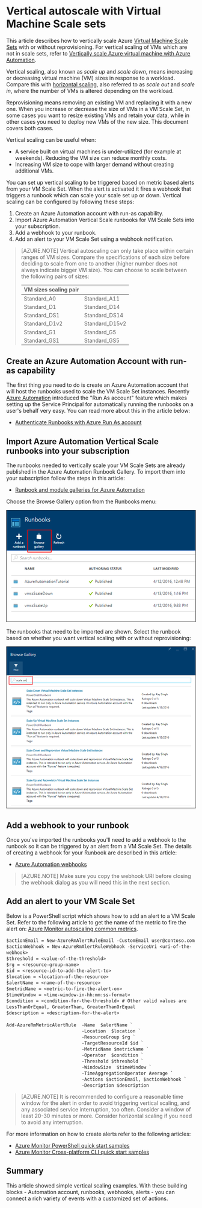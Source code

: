 <!-- not suitable for Mooncake -->

<properties
    pageTitle="Vertically scale Azure virtual machine scale sets | Azure"
    description="How to vertically scale a Virtual Machine in response to monitoring alerts with Azure Automation"
    services="virtual-machine-scale-sets"
    documentationcenter=""
    author="gbowerman"
    manager="madhana"
    editor=""
    tags="azure-resource-manager" />
<tags
    ms.assetid="16b17421-6b8f-483e-8a84-26327c44e9d3"
    ms.service="virtual-machine-scale-sets"
    ms.workload="infrastructure-services"
    ms.tgt_pltfrm="vm-multiple"
    ms.devlang="na"
    ms.topic="article"
    ms.date="08/03/2016"
    wacn.date=""
    ms.author="guybo" />

# Vertical autoscale with Virtual Machine Scale sets
This article describes how to vertically scale Azure [Virtual Machine Scale Sets](/home/features/virtual-machine-scale-sets/) with or without reprovisioning. For vertical scaling of VMs which are not in scale sets, refer to [Vertically scale Azure virtual machine with Azure Automation](/documentation/articles/virtual-machines-windows-vertical-scaling-automation/).

Vertical scaling, also known as *scale up* and *scale down*, means increasing or decreasing virtual machine (VM) sizes in response to a workload. Compare this with [horizontal scaling](/documentation/articles/virtual-machine-scale-sets-autoscale-overview/), also referred to as *scale out* and *scale in*, where the number of VMs is altered depending on the workload.

Reprovisioning means removing an existing VM and replacing it with a new one. When you increase or decrease the size of VMs in a VM Scale Set, in some cases you want to resize existing VMs and retain your data, while in other cases you need to deploy new VMs of the new size. This document covers both cases.

Vertical scaling can be useful when:

* A service built on virtual machines is under-utilized (for example at weekends). Reducing the VM size can reduce monthly costs.
* Increasing VM size to cope with larger demand without creating additional VMs.

You can set up vertical scaling to be triggered based on metric based alerts from your VM Scale Set. When the alert is activated it fires a webhook that triggers a runbook which can scale your scale set up or down. Vertical scaling can be configured by following these steps:

1. Create an Azure Automation account with run-as capability.
2. Import Azure Automation Vertical Scale runbooks for VM Scale Sets into your subscription.
3. Add a webhook to your runbook.
4. Add an alert to your VM Scale Set using a webhook notification.

> [AZURE.NOTE]
> Vertical autoscaling can only take place within certain ranges of VM sizes. Compare the specifications of each size before deciding to scale from one to another (higher number does not always indicate bigger VM size). You can choose to scale between the following pairs of sizes:
> 
> | VM sizes scaling pair |  |
> | --- | --- |
> | Standard_A0 |Standard_A11 |
> | Standard_D1 |Standard_D14 |
> | Standard_DS1 |Standard_DS14 |
> | Standard_D1v2 |Standard_D15v2 |
> | Standard_G1 |Standard_G5 |
> | Standard_GS1 |Standard_GS5 |
> 
> 

## Create an Azure Automation Account with run-as capability
The first thing you need to do is create an Azure Automation account that will host the runbooks used to scale the VM Scale Set instances. Recently [Azure Automation](/home/features/automation/) introduced the "Run As account" feature which makes setting up the Service Principal for automatically running the runbooks on a user's behalf very easy. You can read more about this in the article below:

* [Authenticate Runbooks with Azure Run As account](/documentation/articles/automation-sec-configure-azure-runas-account/)

## Import Azure Automation Vertical Scale runbooks into your subscription
The runbooks needed to vertically scale your VM Scale Sets are already published in the Azure Automation Runbook Gallery. To import them into your subscription follow the steps in this article:

* [Runbook and module galleries for Azure Automation](/documentation/articles/automation-runbook-gallery/)

Choose the Browse Gallery option from the Runbooks menu:

![Runbooks to be imported][runbooks]

The runbooks that need to be imported are shown. Select the runbook based on whether you want vertical scaling with or without reprovisioning:

![Runbooks gallery][gallery]

## Add a webhook to your runbook
Once you've imported the runbooks you'll need to add a webhook to the runbook so it can be triggered by an alert from a VM Scale Set. The details of creating a webhook for your Runbook are described in this article:

* [Azure Automation webhooks](/documentation/articles/automation-webhooks/)

> [AZURE.NOTE]
> Make sure you copy the webhook URI before closing the webhook dialog as you will need this in the next section.
> 
> 

## Add an alert to your VM Scale Set
Below is a PowerShell script which shows how to add an alert to a VM Scale Set. Refer to the following article to get the name of the metric to fire the alert on:
[Azure Monitor autoscaling common metrics](/documentation/articles/insights-autoscale-common-metrics/).

    $actionEmail = New-AzureRmAlertRuleEmail -CustomEmail user@contoso.com
    $actionWebhook = New-AzureRmAlertRuleWebhook -ServiceUri <uri-of-the-webhook>
    $threshold = <value-of-the-threshold>
    $rg = <resource-group-name>
    $id = <resource-id-to-add-the-alert-to>
    $location = <location-of-the-resource>
    $alertName = <name-of-the-resource>
    $metricName = <metric-to-fire-the-alert-on>
    $timeWindow = <time-window-in-hh:mm:ss-format>
    $condition = <condition-for-the-threshold> # Other valid values are LessThanOrEqual, GreaterThan, GreaterThanOrEqual
    $description = <description-for-the-alert>

    Add-AzureRmMetricAlertRule  -Name  $alertName `
                                -Location  $location `
                                -ResourceGroup $rg `
                                -TargetResourceId $id `
                                -MetricName $metricName `
                                -Operator  $condition `
                                -Threshold $threshold `
                                -WindowSize  $timeWindow `
                                -TimeAggregationOperator Average `
                                -Actions $actionEmail, $actionWebhook `
                                -Description $description

> [AZURE.NOTE]
> It is recommended to configure a reasonable time window for the alert in order to avoid triggering vertical scaling, and any associated service interruption, too often. Consider a window of least 20-30 minutes or more. Consider horizontal scaling if you need to avoid any interruption.
> 
> 

For more information on how to create alerts refer to the following articles:

* [Azure Monitor PowerShell quick start samples](/documentation/articles/insights-powershell-samples/)
* [Azure Monitor Cross-platform CLI quick start samples](/documentation/articles/insights-cli-samples/)

## Summary
This article showed simple vertical scaling examples. With these building blocks - Automation account, runbooks, webhooks, alerts - you can connect a rich variety of events with a customized set of actions.

[runbooks]: ./media/virtual-machine-scale-sets-vertical-scale-reprovision/runbooks.png
[gallery]: ./media/virtual-machine-scale-sets-vertical-scale-reprovision/runbooks-gallery.png